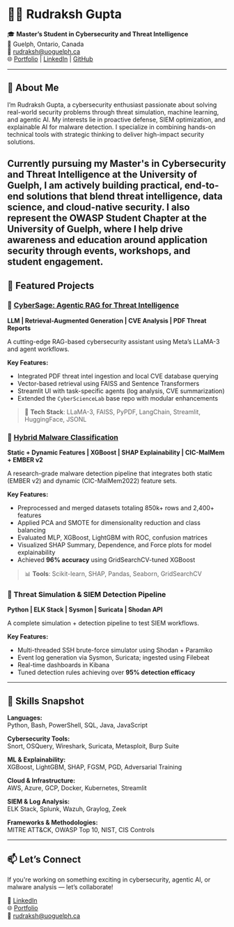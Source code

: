 # 👨‍💻 Rudraksh Gupta

🎓 **Master’s Student in Cybersecurity and Threat Intelligence**  
📍 Guelph, Ontario, Canada  
📧 rudraksh@uoguelph.ca  
🌐 [Portfolio](https://mohakrudrakshh.github.io/portfolio/) | [LinkedIn](https://www.linkedin.com/in/rudrakshguptaa/) | [GitHub](https://github.com/mohakrudrakshh)

---

## 🧠 About Me

I’m Rudraksh Gupta, a cybersecurity enthusiast passionate about solving real-world security problems through threat simulation, machine learning, and agentic AI. My interests lie in proactive defense, SIEM optimization, and explainable AI for malware detection. I specialize in combining hands-on technical tools with strategic thinking to deliver high-impact security solutions.

Currently pursuing my Master's in Cybersecurity and Threat Intelligence at the University of Guelph, I am actively building practical, end-to-end solutions that blend threat intelligence, data science, and cloud-native security.
I also represent the **OWASP Student Chapter at the University of Guelph**, where I help drive awareness and education around application security through events, workshops, and student engagement.
---

## 🔐 Featured Projects

### 🔹 [CyberSage: Agentic RAG for Threat Intelligence](https://github.com/mohakrudrakshh/Cybersage-RAG-Agent)
**LLM | Retrieval-Augmented Generation | CVE Analysis | PDF Threat Reports**

A cutting-edge RAG-based cybersecurity assistant using Meta’s LLaMA-3 and agent workflows.

**Key Features:**
- Integrated PDF threat intel ingestion and local CVE database querying
- Vector-based retrieval using FAISS and Sentence Transformers
- Streamlit UI with task-specific agents (log analysis, CVE summarization)
- Extended the `CyberScienceLab` base repo with modular enhancements

> 🔧 **Tech Stack**: LLaMA-3, FAISS, PyPDF, LangChain, Streamlit, HuggingFace, JSONL


### 🔹 [Hybrid Malware Classification](https://github.com/neelsoni26/hybrid-malware-classification)
**Static + Dynamic Features | XGBoost | SHAP Explainability | CIC-MalMem + EMBER v2**

A research-grade malware detection pipeline that integrates both static (EMBER v2) and dynamic (CIC-MalMem2022) feature sets.

**Key Features:**
- Preprocessed and merged datasets totaling 850k+ rows and 2,400+ features
- Applied PCA and SMOTE for dimensionality reduction and class balancing
- Evaluated MLP, XGBoost, LightGBM with ROC, confusion matrices
- Visualized SHAP Summary, Dependence, and Force plots for model explainability
- Achieved **96% accuracy** using GridSearchCV-tuned XGBoost

> 📊 **Tools**: Scikit-learn, SHAP, Pandas, Seaborn, GridSearchCV


### 🔹 Threat Simulation & SIEM Detection Pipeline
**Python | ELK Stack | Sysmon | Suricata | Shodan API**

A complete simulation + detection pipeline to test SIEM workflows.

**Key Features:**
- Multi-threaded SSH brute-force simulator using Shodan + Paramiko
- Event log generation via Sysmon, Suricata; ingested using Filebeat
- Real-time dashboards in Kibana
- Tuned detection rules achieving over **95% detection efficacy**

---

## 🧰 Skills Snapshot

**Languages:**  
Python, Bash, PowerShell, SQL, Java, JavaScript

**Cybersecurity Tools:**  
Snort, OSQuery, Wireshark, Suricata, Metasploit, Burp Suite

**ML & Explainability:**  
XGBoost, LightGBM, SHAP, FGSM, PGD, Adversarial Training

**Cloud & Infrastructure:**  
AWS, Azure, GCP, Docker, Kubernetes, Streamlit

**SIEM & Log Analysis:**  
ELK Stack, Splunk, Wazuh, Graylog, Zeek

**Frameworks & Methodologies:**  
MITRE ATT&CK, OWASP Top 10, NIST, CIS Controls

---

## 📫 Let’s Connect

If you're working on something exciting in cybersecurity, agentic AI, or malware analysis — let’s collaborate!

💬 [LinkedIn](https://www.linkedin.com/in/rudrakshguptaa/)  
🌐 [Portfolio](https://mohakrudrakshh.github.io/portfolio/)  
📧 rudraksh@uoguelph.ca
